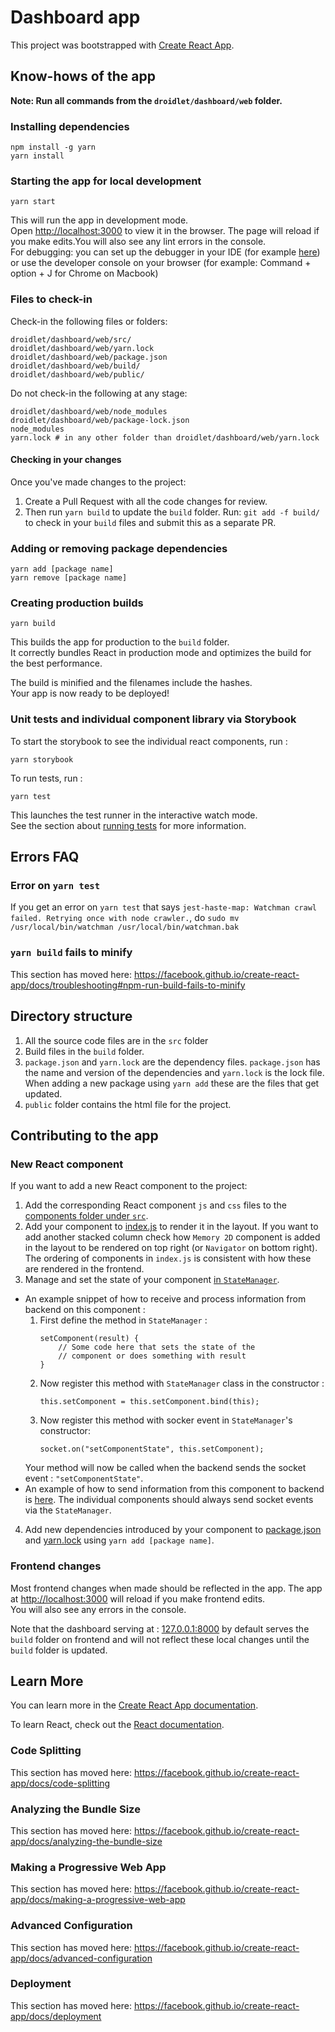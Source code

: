 # Dashboard app

This project was bootstrapped with [Create React App](https://github.com/facebook/create-react-app).

## Know-hows of the app

**Note: Run all commands from the `droidlet/dashboard/web` folder.**

### Installing dependencies

```
npm install -g yarn
yarn install
```

### Starting the app for local development

```
yarn start
```

This will run the app in development mode.<br />
Open [http://localhost:3000](http://localhost:3000) to view it in the browser.
The page will reload if you make edits.You will also see any lint errors in the console. <br />
For debugging: you can set up the debugger in your IDE (for example [here](https://code.visualstudio.com/docs/nodejs/reactjs-tutorial#_debugging-react)) or use the developer console on your browser (for example: Command + option + J for Chrome on Macbook)

### Files to check-in

Check-in the following files or folders:

```
droidlet/dashboard/web/src/
droidlet/dashboard/web/yarn.lock
droidlet/dashboard/web/package.json
droidlet/dashboard/web/build/
droidlet/dashboard/web/public/
```

Do not check-in the following at any stage:

```
droidlet/dashboard/web/node_modules
droidlet/dashboard/web/package-lock.json
node_modules
yarn.lock # in any other folder than droidlet/dashboard/web/yarn.lock
```

#### Checking in your changes

Once you've made changes to the project:
1. Create a Pull Request with all the code changes for review.
2. Then run `yarn build` to update the `build` folder. Run: `git add -f build/` to check in your `build` files and submit this as a separate PR.

### Adding or removing package dependencies

```
yarn add [package name]
yarn remove [package name]
```

### Creating production builds

```
yarn build
```

This builds the app for production to the `build` folder.<br />
It correctly bundles React in production mode and optimizes the build for the best performance.

The build is minified and the filenames include the hashes.<br />
Your app is now ready to be deployed!


### Unit tests and individual component library via Storybook

To start the storybook to see the individual react components, run :
```
yarn storybook
```


To run tests, run :

```
yarn test
```

This launches the test runner in the interactive watch mode.<br />
See the section about [running tests](https://facebook.github.io/create-react-app/docs/running-tests) for more information.

## Errors FAQ

### Error on `yarn test`

If you get an error on `yarn test` that says `jest-haste-map: Watchman crawl failed. Retrying once with node crawler.`, do `sudo mv /usr/local/bin/watchman /usr/local/bin/watchman.bak`


### `yarn build` fails to minify

This section has moved here: https://facebook.github.io/create-react-app/docs/troubleshooting#npm-run-build-fails-to-minify


## Directory structure

1. All the source code files are in the `src` folder
2. Build files in the `build` folder.
3. `package.json` and `yarn.lock` are the dependency files. `package.json` has the name and version of the dependencies and `yarn.lock` is the lock file. When adding a new package using `yarn add` these are the files that get updated.
4. `public` folder contains the html file for the project.

## Contributing to the app

### New React component
If you want to add a new React component to the project:
1. Add the corresponding React component `js` and `css` files to the [components folder under `src`](https://github.com/facebookresearch/droidlet/tree/main/droidlet/dashboard/web/src/components).
2. Add your component to [index.js](https://github.com/facebookresearch/droidlet/blob/main/droidlet/dashboard/web/src/index.js) to render it in the layout. If you want to add another stacked column check how `Memory 2D` component is added in the layout to be rendered on top right (or `Navigator` on bottom right). The ordering of components in `index.js` is consistent with how these are rendered in the frontend.
3. Manage and set the state of your component [in `StateManager`](https://github.com/facebookresearch/droidlet/blob/main/droidlet/dashboard/web/src/StateManager.js). 
  - An example snippet of how to receive and process information from backend on this component :
    1. First define the method in `StateManager` :
       ```
       setComponent(result) {
           // Some code here that sets the state of the
           // component or does something with result
       } 
    2. Now register this method with `StateManager` class in the constructor :
        ```
        this.setComponent = this.setComponent.bind(this);
        ```
    3. Now register this method with socker event in `StateManager`'s constructor:
        ```
        socket.on("setComponentState", this.setComponent);
        ```
      Your method will now be called when the backend sends the socket event : `"setComponentState"`.
  - An example of how to send information from this component to backend is [here](https://github.com/facebookresearch/droidlet/blob/main/droidlet/dashboard/web/src/components/QuerySemanticParser.js#L29). The individual components should always send socket events via the `StateManager`.  
4. Add new dependencies introduced by your component to [package.json](https://github.com/facebookresearch/droidlet/blob/main/droidlet/dashboard/web/package.json) and [yarn.lock](https://github.com/facebookresearch/droidlet/blob/main/droidlet/dashboard/web/yarn.lock) using `yarn add [package name]`.

### Frontend changes

Most frontend changes when made should be reflected in the app. The app at [http://localhost:3000](http://localhost:3000) will reload if you make frontend edits.<br />
You will also see any errors in the console.

Note that the dashboard serving at : [127.0.0.1:8000](127.0.0.1:8000) by default serves the `build` folder on frontend and will not reflect these local changes until the `build` folder is updated.

## Learn More

You can learn more in the [Create React App documentation](https://facebook.github.io/create-react-app/docs/getting-started).

To learn React, check out the [React documentation](https://reactjs.org/).

### Code Splitting

This section has moved here: https://facebook.github.io/create-react-app/docs/code-splitting

### Analyzing the Bundle Size

This section has moved here: https://facebook.github.io/create-react-app/docs/analyzing-the-bundle-size

### Making a Progressive Web App

This section has moved here: https://facebook.github.io/create-react-app/docs/making-a-progressive-web-app

### Advanced Configuration

This section has moved here: https://facebook.github.io/create-react-app/docs/advanced-configuration

### Deployment

This section has moved here: https://facebook.github.io/create-react-app/docs/deployment